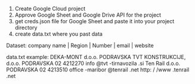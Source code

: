1. Create Google Cloud project
2. Approve Google Sheet and Google Drive API for the project
3. get creds.json file for Google Sheet and paste it into your project directory
4. create data.txt where you past data

Dataset:
company name | Region | Number | email | website


data.txt example:
DEKA-MONT d.o.o.
PODRAVSKA
TVT KONSTRUKCIJE, d.o.o.
PODRAVSKA
02 4212270
info @tvt -tirnavozila .si
Ten Rail d.o.o.
PODRAVSKA
02 4213510
office -maribor @tenrail .net
http: / /www .tenrail .net
